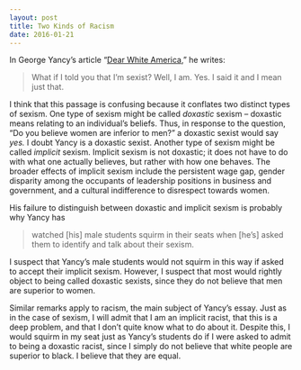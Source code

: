 ```yaml
---
layout: post
title: Two Kinds of Racism
date: 2016-01-21
---
```

In George Yancy’s article “[Dear White America](http://opinionator.blogs.nytimes.com/2015/12/24/dear-white-america/),” he writes:

>What if I told you that I’m sexist? Well, I am. Yes. I said it and I mean just that.

I think that this passage is confusing because it conflates two distinct types of sexism. One type of sexism might be called *doxastic* sexism – doxastic means relating to an individual’s beliefs. Thus, in response to the question, “Do you believe women are inferior to men?” a doxastic sexist would say *yes.* I doubt Yancy is a doxastic sexist. Another type of sexism might be called *implicit* sexism. Implicit sexism is not doxastic; it does not have to do with what one actually believes, but rather with how one behaves. The broader effects of implicit sexism include the persistent wage gap, gender disparity among the occupants of leadership positions in business and government, and a cultural indifference to disrespect towards women.

His failure to distinguish between doxastic and implicit sexism is probably why Yancy has

>watched [his] male students squirm in their seats when [he’s] asked them to identify and talk about their sexism.

I suspect that Yancy’s male students would not squirm in this way if asked to accept their implicit sexism. However, I suspect that most would rightly object to being called doxastic sexists, since they do not believe that men are superior to women.

Similar remarks apply to racism, the main subject of Yancy’s essay. Just as in the case of sexism, I will admit that I am an implicit racist, that this is a deep problem, and that I don’t quite know what to do about it. Despite this, I would squirm in my seat just as Yancy’s students do if I were asked to admit to being a doxastic racist, since I simply do not believe that white people are superior to black. I believe that they are equal.
